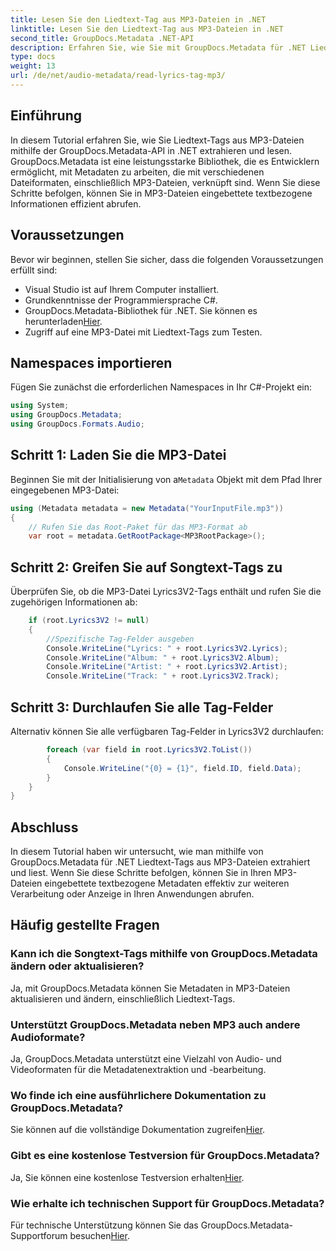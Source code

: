 ```yaml
---
title: Lesen Sie den Liedtext-Tag aus MP3-Dateien in .NET
linktitle: Lesen Sie den Liedtext-Tag aus MP3-Dateien in .NET
second_title: GroupDocs.Metadata .NET-API
description: Erfahren Sie, wie Sie mit GroupDocs.Metadata für .NET Liedtext-Tags aus MP3-Dateien extrahieren. Folgen Sie unserem Schritt-für-Schritt-Tutorial.
type: docs
weight: 13
url: /de/net/audio-metadata/read-lyrics-tag-mp3/
---
```

## Einführung
In diesem Tutorial erfahren Sie, wie Sie Liedtext-Tags aus MP3-Dateien mithilfe der GroupDocs.Metadata-API in .NET extrahieren und lesen. GroupDocs.Metadata ist eine leistungsstarke Bibliothek, die es Entwicklern ermöglicht, mit Metadaten zu arbeiten, die mit verschiedenen Dateiformaten, einschließlich MP3-Dateien, verknüpft sind. Wenn Sie diese Schritte befolgen, können Sie in MP3-Dateien eingebettete textbezogene Informationen effizient abrufen.
## Voraussetzungen
Bevor wir beginnen, stellen Sie sicher, dass die folgenden Voraussetzungen erfüllt sind:
- Visual Studio ist auf Ihrem Computer installiert.
- Grundkenntnisse der Programmiersprache C#.
-  GroupDocs.Metadata-Bibliothek für .NET. Sie können es herunterladen[Hier](https://releases.groupdocs.com/metadata/net/).
- Zugriff auf eine MP3-Datei mit Liedtext-Tags zum Testen.

## Namespaces importieren
Fügen Sie zunächst die erforderlichen Namespaces in Ihr C#-Projekt ein:
```csharp
using System;
using GroupDocs.Metadata;
using GroupDocs.Formats.Audio;
```
## Schritt 1: Laden Sie die MP3-Datei
 Beginnen Sie mit der Initialisierung von a`Metadata` Objekt mit dem Pfad Ihrer eingegebenen MP3-Datei:
```csharp
using (Metadata metadata = new Metadata("YourInputFile.mp3"))
{
    // Rufen Sie das Root-Paket für das MP3-Format ab
    var root = metadata.GetRootPackage<MP3RootPackage>();
```
## Schritt 2: Greifen Sie auf Songtext-Tags zu
Überprüfen Sie, ob die MP3-Datei Lyrics3V2-Tags enthält und rufen Sie die zugehörigen Informationen ab:
```csharp
    if (root.Lyrics3V2 != null)
    {
        //Spezifische Tag-Felder ausgeben
        Console.WriteLine("Lyrics: " + root.Lyrics3V2.Lyrics);
        Console.WriteLine("Album: " + root.Lyrics3V2.Album);
        Console.WriteLine("Artist: " + root.Lyrics3V2.Artist);
        Console.WriteLine("Track: " + root.Lyrics3V2.Track);
```
## Schritt 3: Durchlaufen Sie alle Tag-Felder
Alternativ können Sie alle verfügbaren Tag-Felder in Lyrics3V2 durchlaufen:
```csharp
        foreach (var field in root.Lyrics3V2.ToList())
        {
            Console.WriteLine("{0} = {1}", field.ID, field.Data);
        }
    }
}
```

## Abschluss
In diesem Tutorial haben wir untersucht, wie man mithilfe von GroupDocs.Metadata für .NET Liedtext-Tags aus MP3-Dateien extrahiert und liest. Wenn Sie diese Schritte befolgen, können Sie in Ihren MP3-Dateien eingebettete textbezogene Metadaten effektiv zur weiteren Verarbeitung oder Anzeige in Ihren Anwendungen abrufen.

## Häufig gestellte Fragen
### Kann ich die Songtext-Tags mithilfe von GroupDocs.Metadata ändern oder aktualisieren?
Ja, mit GroupDocs.Metadata können Sie Metadaten in MP3-Dateien aktualisieren und ändern, einschließlich Liedtext-Tags.
### Unterstützt GroupDocs.Metadata neben MP3 auch andere Audioformate?
Ja, GroupDocs.Metadata unterstützt eine Vielzahl von Audio- und Videoformaten für die Metadatenextraktion und -bearbeitung.
### Wo finde ich eine ausführlichere Dokumentation zu GroupDocs.Metadata?
 Sie können auf die vollständige Dokumentation zugreifen[Hier](https://reference.groupdocs.com/metadata/net/).
### Gibt es eine kostenlose Testversion für GroupDocs.Metadata?
 Ja, Sie können eine kostenlose Testversion erhalten[Hier](https://releases.groupdocs.com/).
### Wie erhalte ich technischen Support für GroupDocs.Metadata?
 Für technische Unterstützung können Sie das GroupDocs.Metadata-Supportforum besuchen[Hier](https://forum.groupdocs.com/c/metadata/14).